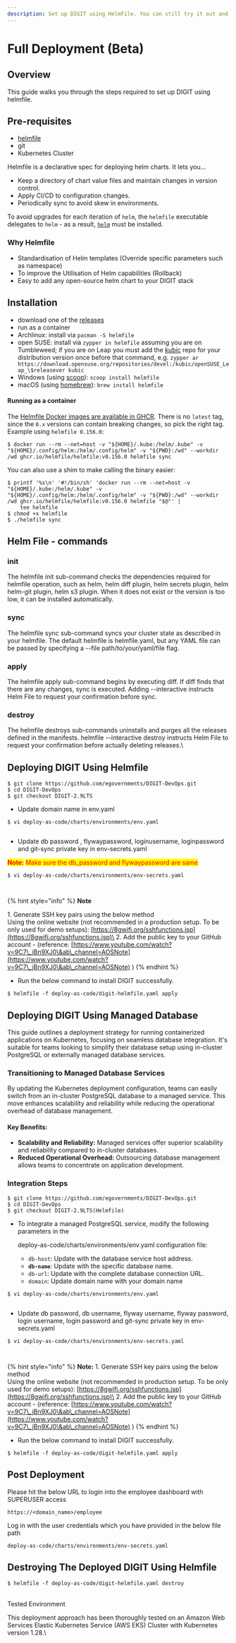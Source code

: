 ```yaml
---
description: Set up DIGIT using HelmFile. You can still try it out and give us feedback.
---
```


# Full Deployment (Beta)

## Overview

This guide walks you through the steps required to set up DIGIT using helmfile.

## Pre-requisites

* [helmfile](https://helmfile.readthedocs.io/en/latest/)
* git
* Kubernetes Cluster

Helmfile is a declarative spec for deploying helm charts. It lets you…

* Keep a directory of chart value files and maintain changes in version control.
* Apply CI/CD to configuration changes.
* Periodically sync to avoid skew in environments.

To avoid upgrades for each iteration of `helm`, the `helmfile` executable delegates to `helm` - as a result, [`helm`](https://helm.sh/docs/intro/install/) must be installed.

### Why Helmfile <a href="#installation" id="installation"></a>

* Standardisation of Helm templates (Override specific parameters such as namespace)
* To improve the Utilisation of Helm capabilities (Rollback)
* Easy to add any open-source helm chart to your DIGIT stack

## Installation <a href="#installation" id="installation"></a>

* download one of the [releases](https://github.com/helmfile/helmfile/releases)
* run as a container
* Archlinux: install via `pacman -S helmfile`
* open SUSE: install via `zypper in helmfile` assuming you are on Tumbleweed; if you are on Leap you must add the [kubic](https://download.opensuse.org/repositories/devel:/kubic/) repo for your distribution version once before that command, e.g. `zypper ar https://download.opensuse.org/repositories/devel:/kubic/openSUSE_Leap_\$releasever kubic`
* Windows (using [scoop](https://scoop.sh/)): `scoop install helmfile`
* macOS (using [homebrew](https://brew.sh/)): `brew install helmfile`

#### Running as a container <a href="#running-as-a-container" id="running-as-a-container"></a>

The [Helmfile Docker images are available in GHCR](https://github.com/helmfile/helmfile/pkgs/container/helmfile). There is no `latest` tag, since the `0.x` versions can contain breaking changes, so pick the right tag. Example using `helmfile 0.156.0`:

```sh-session
$ docker run --rm --net=host -v "${HOME}/.kube:/helm/.kube" -v "${HOME}/.config/helm:/helm/.config/helm" -v "${PWD}:/wd" --workdir /wd ghcr.io/helmfile/helmfile:v0.156.0 helmfile sync
```

You can also use a shim to make calling the binary easier:

```sh-session
$ printf '%s\n' '#!/bin/sh' 'docker run --rm --net=host -v "${HOME}/.kube:/helm/.kube" -v "${HOME}/.config/helm:/helm/.config/helm" -v "${PWD}:/wd" --workdir /wd ghcr.io/helmfile/helmfile:v0.156.0 helmfile "$@"' |
    tee helmfile
$ chmod +x helmfile
$ ./helmfile sync
```

## Helm File - commands

### init

The helmfile init sub-command checks the dependencies required for helmfile operation, such as helm, helm diff plugin, helm secrets plugin, helm helm-git plugin, helm s3 plugin. When it does not exist or the version is too low, it can be installed automatically.

### sync

The helmfile sync sub-command syncs your cluster state as described in your helmfile. The default helmfile is helmfile.yaml, but any YAML file can be passed by specifying a --file path/to/your/yaml/file flag.

### apply

The helmfile apply sub-command begins by executing diff. If diff finds that there are any changes, sync is executed. Adding --interactive instructs Helm File to request your confirmation before sync.

### destroy

The helmfile destroys sub-commands uninstalls and purges all the releases defined in the manifests. helmfile --interactive destroy instructs Helm File to request your confirmation before actually deleting releases.\


## Deploying DIGIT Using Helmfile

```
$ git clone https://github.com/egovernments/DIGIT-DevOps.git
$ cd DIGIT-DevOps
$ git checkout DIGIT-2.9LTS
```

* Update domain name in env.yaml

```
$ vi deploy-as-code/charts/environments/env.yaml
```

<figure><img src="../../../../.gitbook/assets/image (2) (1) (1).png" alt=""><figcaption></figcaption></figure>

* Update db password , flywaypassword, loginusername, loginpassword  and git-sync private key in env-secrets.yaml

&#x20;           <mark style="color:red;">**Note:**</mark>  <mark style="color:red;"></mark><mark style="color:red;">Make sure the db\_password and flywaypassword are same</mark>

```
$ vi deploy-as-code/charts/environments/env-secrets.yaml
```

<figure><img src="../../../../.gitbook/assets/image (5) (1).png" alt=""><figcaption></figcaption></figure>

<figure><img src="../../../../.gitbook/assets/image (4) (1).png" alt=""><figcaption></figcaption></figure>

{% hint style="info" %}
**Note** &#x20;

1\. Generate SSH key pairs using the below method \
Using the online website (not recommended in a production setup. To be only used for demo setups): [https://8gwifi.org/sshfunctions.jsp](https://8gwifi.org/sshfunctions.jsp)\
2\. Add the public key to your GitHub account - (reference: [https://www.youtube.com/watch?v=9C7\_jBn9XJ0\&ab\_channel=AOSNote](https://www.youtube.com/watch?v=9C7\_jBn9XJ0\&ab\_channel=AOSNote) )
{% endhint %}

* Run the below command to install DIGIT successfully.

```
$ helmfile -f deploy-as-code/digit-helmfile.yaml apply
```

## **Deploying DIGIT Using Managed Database**

This guide outlines a deployment strategy for running containerized applications on Kubernetes, focusing on seamless database integration. It's suitable for teams looking to simplify their database setup using in-cluster PostgreSQL or externally managed database services.

### Transitioning to Managed Database Services

By updating the Kubernetes deployment configuration, teams can easily switch from an in-cluster PostgreSQL database to a managed service. This move enhances scalability and reliability while reducing the operational overhead of database management.

#### Key Benefits:

* **Scalability and Reliability:** Managed services offer superior scalability and reliability compared to in-cluster databases.
* **Reduced Operational Overhead:** Outsourcing database management allows teams to concentrate on application development.

### Integration Steps

```
$ git clone https://github.com/egovernments/DIGIT-DevOps.git
$ cd DIGIT-DevOps
$ git checkout DIGIT-2.9LTS(Helmfile)
```

*   To integrate a managed PostgreSQL service, modify the following parameters in the&#x20;

    deploy-as-code/charts/environments/env.yaml  configuration file:

    * `db-host`: Update with the database service host address.
    * **`db-name`**: Update with the specific database name.
    * `db-url`: Update with the complete database connection URL.
    * `domain`: Update domain name with your domain name

```
$ vi deploy-as-code/charts/environments/env.yaml
```

<figure><img src="../../../../.gitbook/assets/image (6) (1).png" alt=""><figcaption></figcaption></figure>

* Update db password, db username, flyway username, flyway password, login username, login password and git-sync private key in env-secrets.yaml

```
$ vi deploy-as-code/charts/environments/env-secrets.yaml
```

<div align="left">

<figure><img src="../../../../.gitbook/assets/image (1) (1) (1).png" alt=""><figcaption></figcaption></figure>

</div>

<figure><img src="../../../../.gitbook/assets/image (4) (1).png" alt=""><figcaption></figcaption></figure>

{% hint style="info" %}
**Note:**  1. Generate SSH key pairs using the below method \
Using the online website (not recommended in production setup. To be only used for demo setups): [https://8gwifi.org/sshfunctions.jsp](https://8gwifi.org/sshfunctions.jsp)\
2\. Add the public key to your GitHub account - (reference: [https://www.youtube.com/watch?v=9C7\_jBn9XJ0\&ab\_channel=AOSNote](https://www.youtube.com/watch?v=9C7\_jBn9XJ0\&ab\_channel=AOSNote) )
{% endhint %}

* Run the below command to install DIGIT successfully.

```
$ helmfile -f deploy-as-code/digit-helmfile.yaml apply    
```

## Post Deployment

Please hit the below URL to login into the employee dashboard with SUPERUSER access

```
https://<domain_name>/employee
```

Log in with the user credentials which you have provided in the below file path

```
deploy-as-code/charts/environments/env-secrets.yaml
```

## **Destroying The Deployed DIGIT Using Helmfile**

```
$ helmfile -f deploy-as-code/digit-helmfile.yaml destroy
```

\
Tested Environment

This deployment approach has been thoroughly tested on an Amazon Web Services Elastic Kubernetes Service (AWS EKS) Cluster with Kubernetes version 1.28.\
